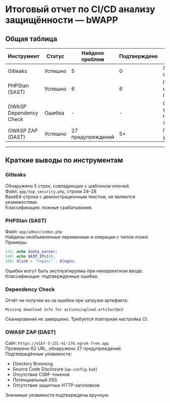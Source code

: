 # Итоговый отчет по CI/CD анализу защищённости — bWAPP

## Общая таблица

| Инструмент               | Статус     | Найдено проблем | Подтверждено | Вывод                               |
|--------------------------|------------|------------------|---------------|--------------------------------------|
| Gitleaks                 | Успешно    | 5                | 0             | Ложные срабатывания                 |
| PHPStan (SAST)           | Успешно    | 6                | 6             | Потенциальные ошибки подтверждены  |
| OWASP Dependency Check   | Ошибка     | -                | -             | Отчёт не сохранён, повторный запуск |
| OWASP ZAP (DAST)         | Успешно    | 27 предупреждений| 5+            | Подтверждённые уязвимости           |

---

## Краткие выводы по инструментам

### Gitleaks
Обнаружено 5 строк, совпадающих с шаблоном ключей.  
Файл: `app/top_security.php`, строки 24–28  
Base64-строки с демонстрационным текстом, не являются уязвимостями.  
Классификация: ложные срабатывания.

### PHPStan (SAST)
Файл: `app/admin/index.php`  
Найдены необъявленные переменные и операции с типом mixed.  
Примеры:
```php
132: echo $smtp_server;
140: echo $AIM_IPs[0];
156: $link = "login/" . $login;
```
Ошибки могут быть эксплуатируемы при некорректном вводе.  
Классификация: подтвержденные ошибки.

### Dependency Check
Отчёт не получен из-за ошибки при загрузке артефакта:
```
Missing download info for actions/upload-artifact@v3
```
Сканирование не завершено. Требуется повторная настройка CI.

### OWASP ZAP (DAST)
Сайт: `https://e1bf-5-231-41-176.ngrok-free.app`  
Проверено 62 URL, обнаружено 27 предупреждений.  
Подтверждённые уязвимости:
- Directory Browsing
- Source Code Disclosure (`wp-config.bak`)
- Отсутствие CSRF-токенов
- Потенциальный XSS
- Отсутствие защитных HTTP-заголовков

Значимые уязвимости подтверждены вручную.
